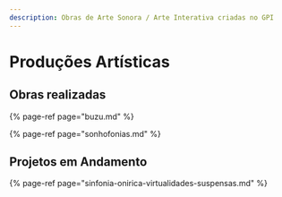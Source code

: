 ```yaml
---
description: Obras de Arte Sonora / Arte Interativa criadas no GPI
---
```


# Produções Artísticas

## Obras realizadas

{% page-ref page="buzu.md" %}

{% page-ref page="sonhofonias.md" %}

## Projetos em Andamento

{% page-ref page="sinfonia-onirica-virtualidades-suspensas.md" %}

